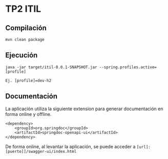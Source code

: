 # TP2 ITIL

## Compilación

```
mvn clean package
```

## Ejecución

```
java -jar target/itil-0.0.1-SNAPSHOT.jar --spring.profiles.active=[profile]

Ej. [profile]=dev-h2
```

## Documentación
La aplicación utiliza la siguiente extension para generar documentación en forma online y offline.

```
<dependency>
    <groupId>org.springdoc</groupId>
    <artifactId>springdoc-openapi-ui</artifactId>
</dependency>
```

De forma online, al levantar la aplicación, se puede acceder a `[url]:[puerto]]/swagger-ui/index.html`